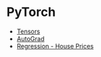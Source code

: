 # PyTorch

* [Tensors](https://github.com/keshav-b/PyTorch/blob/master/Introduction/introduction.ipynb)
* [AutoGrad](https://github.com/keshav-b/PyTorch/blob/master/Introduction/AutoGrad.ipynb)
* [Regression - House Prices ](https://github.com/keshav-b/PyTorch/blob/master/Regression/House%20Prices.ipynb)


